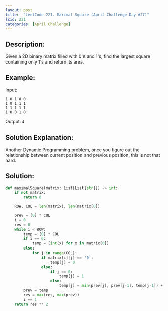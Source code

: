 ```yaml
---
layout: post
title:  "LeetCode 221. Maximal Square (April Challenge Day #27)" 
lcid: 221
categories: [April Challenge]
---
```

## Description:
Given a 2D binary matrix filled with 0's and 1's, find the largest square containing only 1's and return its area.

## Example:
Input: 
```
1 0 1 0 0
1 0 1 1 1
1 1 1 1 1
1 0 0 1 0
```

Output: `4`

## Solution Explanation:
Another Dynamic Programming problem, once you figure out the relationship between current position and previous position, this is not that hard.

## Solution:

```python
def maximalSquare(matrix: List[List[str]]) -> int:
    if not matrix:
        return 0

    ROW, COL = len(matrix), len(matrix[0])

    prev = [0] * COL
    i = 0
    res = 0
    while i < ROW:
        temp = [0] * COL
        if i == 0:
            temp = [int(x) for x in matrix[0]]
        else:
            for j in range(COL):
                if matrix[i][j] == '0':
                    temp[j] = 0
                else:
                    if j == 0:
                        temp[j] = 1
                    else:
                        temp[j] = min(prev[j], prev[j-1], temp[j-1]) + 1
        prev = temp
        res = max(res, max(prev))
        i += 1
    return res ** 2
```
